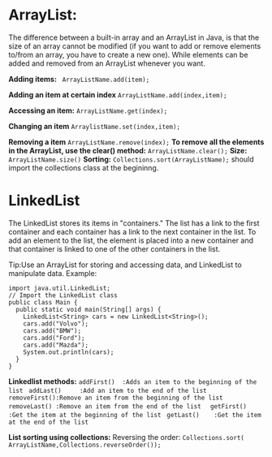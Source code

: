 # ArrayList:
The difference between a built-in array and an ArrayList in Java, is that the size of an array cannot be modified (if you want to add or remove elements to/from an array, you have to create a new one). While elements can be added and removed from an ArrayList whenever you want. 

**Adding items:**
` ArrayListName.add(item);`


**Adding an item at certain index**
 `ArrayListName.add(index,item);`

 
 **Accessing an item:**
 `ArrayListName.get(index);`

 
 **Changing an item**
 `ArraylistName.set(index,item);`

 
 **Removing a item**
 `ArrayListName.remove(index);`
 **To remove all the elements in the ArrayList, use the clear() method:**
 `ArrayListName.clear();`
 **Size:**
 `ArrayListName.size()`
 **Sorting:**
 `Collections.sort(ArrayListName);` should import the collections class at the begininng.


 # LinkedList
 The LinkedList stores its items in "containers." The list has a link to the first container and each container has a link to the next container in the list. To add an element to the list, the element is placed into a new container and that container is linked to one of the other containers in the list.

 Tip:Use an ArrayList for storing and accessing data, and LinkedList to manipulate data.
Example:


```
import java.util.LinkedList;
// Import the LinkedList class
public class Main {
  public static void main(String[] args) {
    LinkedList<String> cars = new LinkedList<String>();
    cars.add("Volvo");
    cars.add("BMW");
    cars.add("Ford");
    cars.add("Mazda");
    System.out.println(cars);
  }
}
```
**Linkedlist methods:**
`addFirst()	 :Adds an item to the beginning of the list	`
`addLast()	   :Add an item to the end of the list	`
`removeFirst():Remove an item from the beginning of the list	`
`removeLast() :Remove an item from the end of the list	`
`getFirst()	 :Get the item at the beginning of the list	`
`getLast()    :Get the item at the end of the list`


**List sorting using collections:**
Reversing the order:
`Collections.sort( ArrayListName,Collections.reverseOrder());`







 
